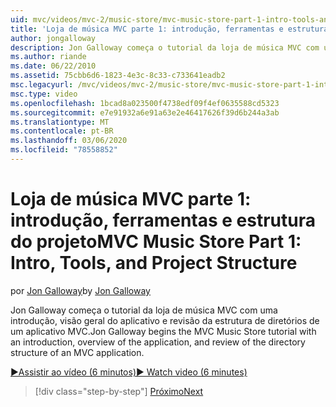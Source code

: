 ```yaml
---
uid: mvc/videos/mvc-2/music-store/mvc-music-store-part-1-intro-tools-and-project-structure
title: 'Loja de música MVC parte 1: introdução, ferramentas e estrutura do projeto | Microsoft Docs'
author: jongalloway
description: Jon Galloway começa o tutorial da loja de música MVC com uma introdução, visão geral do aplicativo e revisão da estrutura de diretórios de um aplicativo MVC...
ms.author: riande
ms.date: 06/22/2010
ms.assetid: 75cbb6d6-1823-4e3c-8c33-c733641eadb2
msc.legacyurl: /mvc/videos/mvc-2/music-store/mvc-music-store-part-1-intro-tools-and-project-structure
msc.type: video
ms.openlocfilehash: 1bcad8a023500f4738edf09f4ef0635588cd5323
ms.sourcegitcommit: e7e91932a6e91a63e2e46417626f39d6b244a3ab
ms.translationtype: MT
ms.contentlocale: pt-BR
ms.lasthandoff: 03/06/2020
ms.locfileid: "78558852"
---
```

# <a name="mvc-music-store-part-1-intro-tools-and-project-structure"></a><span data-ttu-id="5484c-103">Loja de música MVC parte 1: introdução, ferramentas e estrutura do projeto</span><span class="sxs-lookup"><span data-stu-id="5484c-103">MVC Music Store Part 1: Intro, Tools, and Project Structure</span></span>

<span data-ttu-id="5484c-104">por [Jon Galloway](https://github.com/jongalloway)</span><span class="sxs-lookup"><span data-stu-id="5484c-104">by [Jon Galloway](https://github.com/jongalloway)</span></span>

<span data-ttu-id="5484c-105">Jon Galloway começa o tutorial da loja de música MVC com uma introdução, visão geral do aplicativo e revisão da estrutura de diretórios de um aplicativo MVC.</span><span class="sxs-lookup"><span data-stu-id="5484c-105">Jon Galloway begins the MVC Music Store tutorial with an introduction, overview of the application, and review of the directory structure of an MVC application.</span></span>

[<span data-ttu-id="5484c-106">&#9654;Assistir ao vídeo (6 minutos)</span><span class="sxs-lookup"><span data-stu-id="5484c-106">&#9654; Watch video (6 minutes)</span></span>](https://channel9.msdn.com/Blogs/ASP-NET-Site-Videos/mvc-music-store-part-1-intro-tools-and-project-structure)

> [!div class="step-by-step"]
> [<span data-ttu-id="5484c-107">Próximo</span><span class="sxs-lookup"><span data-stu-id="5484c-107">Next</span></span>](mvc-music-store-part-2-controllers.md)
